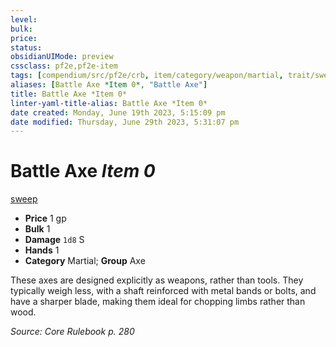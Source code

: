 ```yaml
---
level:
bulk:
price:
status:
obsidianUIMode: preview
cssclass: pf2e,pf2e-item
tags: [compendium/src/pf2e/crb, item/category/weapon/martial, trait/sweep]
aliases: [Battle Axe *Item 0*, "Battle Axe"]
title: Battle Axe *Item 0*
linter-yaml-title-alias: Battle Axe *Item 0*
date created: Monday, June 19th 2023, 5:15:09 pm
date modified: Thursday, June 29th 2023, 5:31:07 pm
---
```


# Battle Axe *Item 0*

[sweep](rules/traits/sweep.md)  

- **Price** 1 gp
- **Bulk** 1
- **Damage** `1d8` S
- **Hands** 1
- **Category** Martial; **Group** Axe

These axes are designed explicitly as weapons, rather than tools. They typically weigh less, with a shaft reinforced with metal bands or bolts, and have a sharper blade, making them ideal for chopping limbs rather than wood.

*Source: Core Rulebook p. 280*
